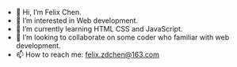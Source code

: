 - 👋 Hi, I’m Felix Chen.
- 👀 I’m interested in Web development.
- 🌱 I’m currently learning HTML CSS and JavaScript.
- 💞️ I’m looking to collaborate on some coder who familiar with web development.
- 📫 How to reach me: felix.zdchen@163.com

<!---
chenzhengde/chenzhengde is a ✨ special ✨ repository because its `README.md` (this file) appears on your GitHub profile.
You can click the Preview link to take a look at your changes.
--->
